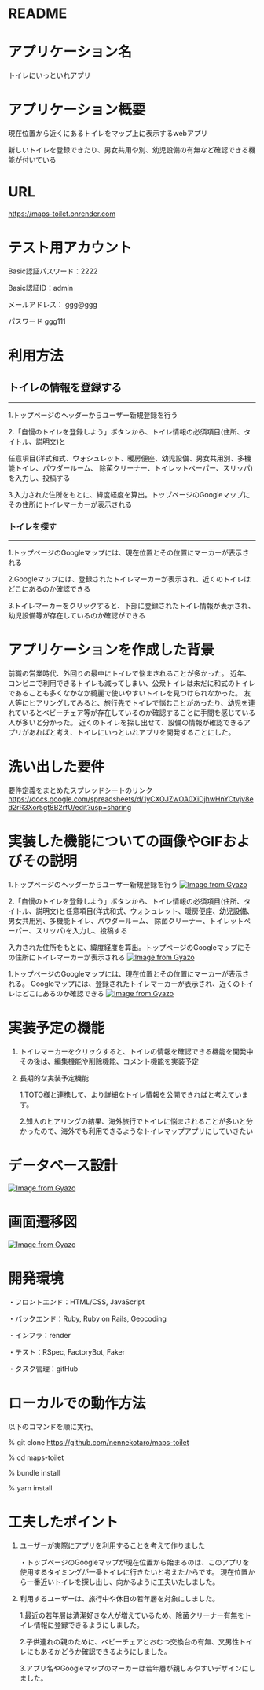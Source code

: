 # README

# アプリケーション名
トイレにいっといれアプリ

# アプリケーション概要
現在位置から近くにあるトイレをマップ上に表示するwebアプリ

新しいトイレを登録できたり、男女共用や別、幼児設備の有無など確認できる機能が付いている

# URL
https://maps-toilet.onrender.com

# テスト用アカウント
Basic認証パスワード：2222

Basic認証ID：admin

メールアドレス： ggg@ggg

パスワード ggg111

# 利用方法

## トイレの情報を登録する
---
1.トップページのヘッダーからユーザー新規登録を行う

2.「自慢のトイレを登録しよう」ボタンから、トイレ情報の必須項目(住所、タイトル、説明文)と

任意項目(洋式和式、ウォシュレット、暖房便座、幼児設備、男女共用別、多機能トイレ、パウダールーム、 除菌クリーナー、トイレットペーパー、スリッパ)を入力し、投稿する

3.入力された住所をもとに、緯度経度を算出。トップページのGoogleマップにその住所にトイレマーカーが表示される

### トイレを探す
---
1.トップページのGoogleマップには、現在位置とその位置にマーカーが表示される

2.Googleマップには、登録されたトイレマーカーが表示され、近くのトイレはどこにあるのか確認できる

3.トイレマーカーをクリックすると、下部に登録されたトイレ情報が表示され、幼児設備等が存在しているのか確認ができる

# アプリケーションを作成した背景
前職の営業時代、外回りの最中にトイレで悩まされることが多かった。
近年、コンビニで利用できるトイレも減ってしまい、公衆トイレは未だに和式のトイレであることも多くなかなか綺麗で使いやすいトイレを見つけられなかった。
友人等にヒアリングしてみると、旅行先でトイレで悩むことがあったり、幼児を連れているとベビーチェア等が存在しているのか確認することに手間を感じている人が多いと分かった。
近くのトイレを探し出せて、設備の情報が確認できるアプリがあればと考え、トイレにいっといれアプリを開発することにした。

# 洗い出した要件
要件定義をまとめたスプレッドシートのリンク
https://docs.google.com/spreadsheets/d/1yCXOJZwOA0XiDjhwHnYCtvjv8ed2rR3Xor5gt8B2rfU/edit?usp=sharing

# 実装した機能についての画像やGIFおよびその説明

1.トップページのヘッダーからユーザー新規登録を行う
[![Image from Gyazo](https://i.gyazo.com/568face54fa91c5238b931b4fea6a6b1.gif)](https://gyazo.com/568face54fa91c5238b931b4fea6a6b1)


2.「自慢のトイレを登録しよう」ボタンから、トイレ情報の必須項目(住所、タイトル、説明文)と任意項目(洋式和式、ウォシュレット、暖房便座、幼児設備、男女共用別、多機能トイレ、パウダールーム、 除菌クリーナー、トイレットペーパー、スリッパ)を入力し、投稿する

入力された住所をもとに、緯度経度を算出。トップページのGoogleマップにその住所にトイレマーカーが表示される
[![Image from Gyazo](https://i.gyazo.com/a92bbca61e2e5c232db2a26000d9f48e.gif)](https://gyazo.com/a92bbca61e2e5c232db2a26000d9f48e)


1.トップページのGoogleマップには、現在位置とその位置にマーカーが表示される。
Googleマップには、登録されたトイレマーカーが表示され、近くのトイレはどこにあるのか確認できる
  [![Image from Gyazo](https://i.gyazo.com/60b7944309612c4bb45acae47192f996.gif)](https://gyazo.com/60b7944309612c4bb45acae47192f996)



# 実装予定の機能
1.  トイレマーカーをクリックすると、トイレの情報を確認できる機能を開発中
その後は、編集機能や削除機能、コメント機能を実装予定

2.  長期的な実装予定機能

    1.TOTO様と連携して、より詳細なトイレ情報を公開できればと考えています。

    2.知人のヒアリングの結果、海外旅行でトイレに悩まされることが多いと分かったので、海外でも利用できるようなトイレマップアプリにしていきたい

# データベース設計
[![Image from Gyazo](https://i.gyazo.com/82a2c48f69b7d18e8aad24b2ff2cea61.png)](https://gyazo.com/82a2c48f69b7d18e8aad24b2ff2cea61)

# 画面遷移図
[![Image from Gyazo](https://i.gyazo.com/d0bf933bb7e67f543dc59ab3a162d8d7.png)](https://gyazo.com/d0bf933bb7e67f543dc59ab3a162d8d7)

# 開発環境
・フロントエンド：HTML/CSS, JavaScript

・バックエンド：Ruby, Ruby on Rails, Geocoding

・インフラ：render

・テスト：RSpec, FactoryBot, Faker

・タスク管理：gitHub

# ローカルでの動作方法
以下のコマンドを順に実行。

% git clone https://github.com/nennekotaro/maps-toilet

% cd maps-toilet

% bundle install

% yarn install

# 工夫したポイント
1.  ユーザーが実際にアプリを利用することを考えて作りました

    ・トップページのGoogleマップが現在位置から始まるのは、このアプリを使用するタイミングが一番トイレに行きたいと考えたからです。
    現在位置から一番近いトイレを探し出し、向かるように工夫いたしました。

2.  利用するユーザーは、旅行中や休日の若年層を対象にしました。

    1.最近の若年層は清潔好きな人が増えているため、除菌クリーナー有無をトイレ情報に登録できるようにしました。

    2.子供連れの親のために、ベビーチェアとおむつ交換台の有無、又男性トイレにもあるかどうか確認できるようにしました。

    3.アプリ名やGoogleマップのマーカーは若年層が親しみやすいデザインにしました。
